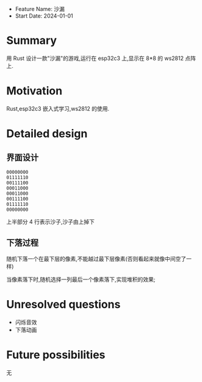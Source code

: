 - Feature Name: 沙漏
- Start Date: 2024-01-01

# Summary

[summary]: #summary

用 Rust 设计一款"沙漏"的游戏,运行在 esp32c3 上,显示在 8*8 的 ws2812 点阵上.

# Motivation

[motivation]: #motivation

Rust,esp32c3 嵌入式学习,ws2812 的使用.

# Detailed design

[detailed-design]: #detailed-design

## 界面设计

```Text
00000000
01111110
00111100
00011000
00011000
00111100
01111110
00000000
```

上半部分 4 行表示沙子,沙子由上掉下

## 下落过程

随机下落一个在最下层的像素,不能越过最下层像素(否则看起来就像中间空了一样)

当像素落下时,随机选择一列最后一个像素落下,实现堆积的效果;

# Unresolved questions

[unresolved-questions]: #unresolved-questions

- 闪烁音效
- 下落动画

# Future possibilities

[future-possibilities]: #future-possibilities

无
